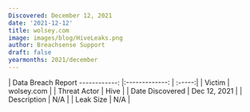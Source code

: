 ```yaml
---
Discovered: December 12, 2021
date: '2021-12-12'
title: wolsey.com
image: images/blog/HiveLeaks.png
author: Breachsense Support
draft: false
yearmonths: 2021/december
---
```



| Data Breach Report
------------:   |:-------------:    | :-----:|
| Victim    | wolsey.com      | 
| Threat Actor    | Hive      | 
| Date Discovered    | Dec 12, 2021      | 
| Description    | N/A      | 
| Leak Size    | N/A      | 

